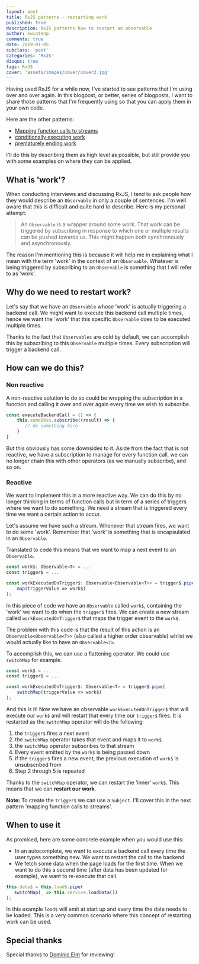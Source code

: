 ```yaml
---
layout: post
title: RxJS patterns - restarting work
published: true
description: RxJS patterns how to restart an observable
author: kwintenp
comments: true
date: 2019-01-05
subclass: 'post'
categories: 'RxJS'
disqus: true
tags: RxJS
cover: 'assets/images/cover/cover2.jpg'
---
```


Having used RxJS for a while now, I've started to see patterns that I'm using over and over again. In this blogpost, or better, series of blogposts, I want to share those patterns that I'm frequently using so that you can apply them in your own code.

Here are the other patterns:
- <a href="https://blog.strongbrew.io/rxjs-patterns-mapping-function-calls-to-streams/" target="_blank">Mapping function calls to streams</a>
- <a href="https://blog.strongbrew.io/rxjs-patterns-conditionally-executing-work/" target="_blank">conditionally executing work</a>
- <a href="https://blog.strongbrew.io/rxjs-patterns-prematurely-ending-work/" target="_blank">prematurely ending work</a>


I'll do this by describing them as high level as possible, but still provide you with some examples on where they can be applied.

## What is 'work'?

When conducting interviews and discussing RxJS, I tend to ask people how they would describe an `Observable` in only a couple of sentences. I'm well aware that this is difficult and quite hard to describe. Here is my personal attempt:

> An `Observable` is a wrapper around some work. That work can be triggered by subscribing in response to which one or multiple results can be pushed towards us. This might happen both synchronously and asynchronously. 

The reason I'm mentioning this is because it will help me in explaining what I mean with the term 'work' in the context of an `Observable`. Whatever is being triggered by subscribing to an `Observable` is something that I will refer to as 'work'.

## Why do we need to restart work?

Let's say that we have an `Observable` whose 'work' is actually triggering a backend call. We might want to execute this backend call multiple times, hence we want the 'work' that this specific `Observable` does to be executed multiple times.

Thanks to the fact that `Observables` are cold by default, we can accomplish this by subscribing to this `Observable` multiple times. Every subscription will trigger a backend call.

## How can we do this?

### Non reactive

A non-reactive solution to do so could be wrapping the subscription in a function and calling it over and over again every time we wish to subscribe.

```typescript
const executeBackendCall = () => {
	this.someObs$.subscribe((result) => {
	   // do something here
	}
}
```

But this obviously has some downsides to it. Aside from the fact that is not reactive, we have a subscription to manage for every function call, we can no longer chain this with other operators (as we manually subscribe), and so on.

### Reactive

We want to implement this in a more reactive way. We can do this by no longer thinking in terms of function calls but in term of a series of triggers where we want to do something. We need a stream that is triggered every time we want a certain action to occur.

Let's assume we have such a stream. Whenever that stream fires, we want to do some 'work'. Remember that 'work' is something that is encapsulated in an `Observable`.

Translated to code this means that we want to map a next event to an `Observable`.


```typescript
const work$: Observable<T> = ...
const trigger$ = ...

const workExecutedOnTrigger$: Observable<Observable<T>> = trigger$.pipe(
	map(triggerValue => work$)
);
```

In this piece of code we have an `Observable` called `work$`, containing the 'work' we want to do when the `trigger$` fires. 
We can create a new stream called `workExecutedOnTrigger$` that maps the trigger event to the `work$`.

The problem with this code is that the result of this action is an `Observable<Observable<T>>` (also called a higher order observable) whilst we would actually like to have an `Observable<T>`.

To accomplish this, we can use a flattening operator. We could use `switchMap` for example.

```typescript
const work$ = ...
const trigger$ = ...

const workExecutedOnTrigger$: Observable<T> = trigger$.pipe(
	switchMap(triggerValue => work$)
);
```

And this is it! Now we have an observable `workExecutedOnTrigger$` that will execute our `work$` and will restart that every time our `trigger$` fires. It is restarted as the `switchMap` operator will do the following:

1. the `trigger$` fires a next event
2. the `switchMap` operator takes that event and maps it to `work$`
3. the `switchMap` operator subscribes to that stream
4. Every event emitted by the `work$` is being passed down
5. if the `trigger$` fires a new event, the previous execution of `work$` is unsubscribed from
6. Step 2 through 5 is repeated

Thanks to the `switchMap` operator, we can restart the 'inner' `work$`. This means that we can **restart our work**. 

**Note:** To create the `trigger$` we can use a `Subject`. I'll cover this in the next pattern 'mapping function calls to streams'.

## When to use it

As promised, here are some concrete example when you would use this:

- In an autocomplete, we want to execute a backend call every time the user types something new. We want to restart the call to the backend.
- We fetch some data when the page loads for the first time. When we want to do this a second time (after data has been updated for example), we want to re-execute that call.

```typescript
this.data$ = this.load$.pipe(
   switchMap(_ => this.service.loadData())
);
```
In this example `load$` will emit at start up and every time the data needs to be loaded. This is a very common scenario where this concept of restarting work can be used.

## Special thanks
 
 Special thanks to <a href="https://twitter.com/elmd_" target="blank">Dominic Elm</a> for reviewing!

















